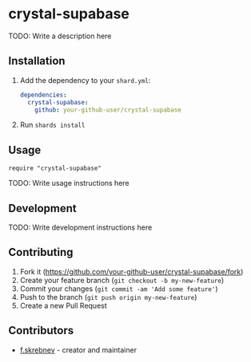 # crystal-supabase

TODO: Write a description here

## Installation

1. Add the dependency to your `shard.yml`:

   ```yaml
   dependencies:
     crystal-supabase:
       github: your-github-user/crystal-supabase
   ```

2. Run `shards install`

## Usage

```crystal
require "crystal-supabase"
```

TODO: Write usage instructions here

## Development

TODO: Write development instructions here

## Contributing

1. Fork it (<https://github.com/your-github-user/crystal-supabase/fork>)
2. Create your feature branch (`git checkout -b my-new-feature`)
3. Commit your changes (`git commit -am 'Add some feature'`)
4. Push to the branch (`git push origin my-new-feature`)
5. Create a new Pull Request

## Contributors

- [f.skrebnev](https://github.com/your-github-user) - creator and maintainer
